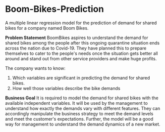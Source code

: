 # Boom-Bikes-Prediction
A multiple linear regression model for the prediction of demand for shared bikes for a company named Boom Bikes.

**Problem Statement**
BoomBikes aspires to understand the demand for shared bikes among the people after this ongoing quarantine situation ends across the nation due to Covid-19. They have planned this to prepare themselves to cater to the people's needs once the situation gets better all around and stand out from other service providers and make huge profits.

The company wants to know:

1. Which variables are significant in predicting the demand for shared bikes.
2. How well those variables describe the bike demands

**Business Goal**
It is required to model the demand for shared bikes with the available independent variables. It will be used by the management to understand how exactly the demands vary with different features. They can accordingly manipulate the business strategy to meet the demand levels and meet the customer's expectations. Further, the model will be a good way for management to understand the demand dynamics of a new market. 
